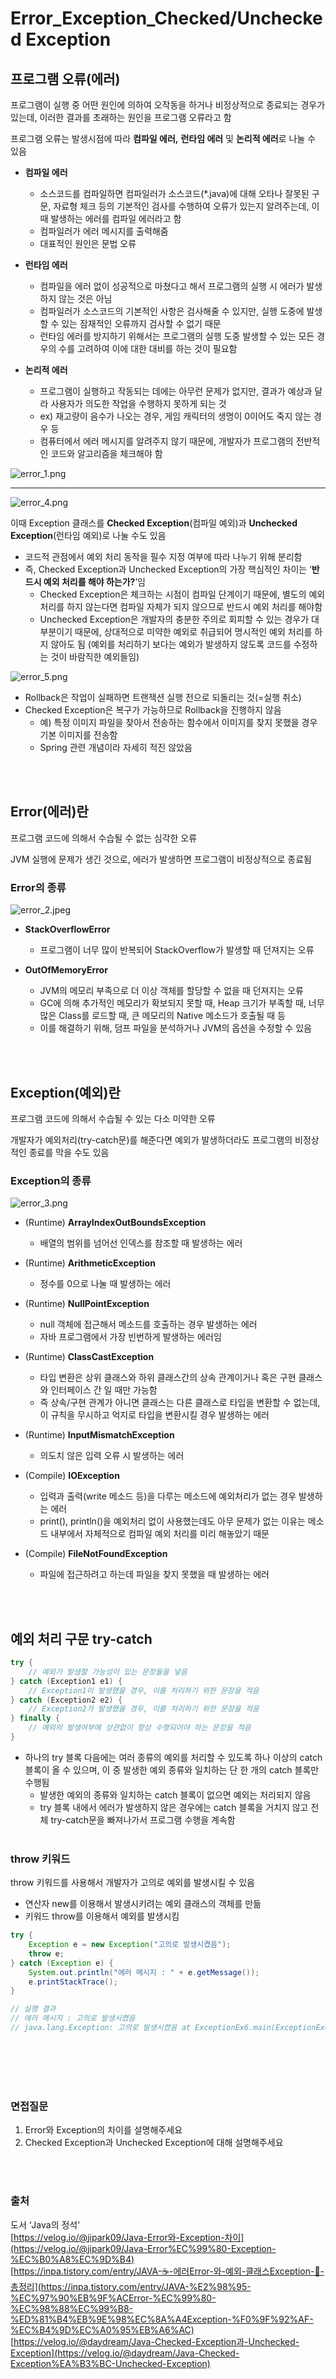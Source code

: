 # Error_Exception_Checked/Unchecked Exception
## 프로그램 오류(에러)
프로그램이 실행 중 어떤 원인에 의하여 오작동을 하거나 비정상적으로 종료되는 경우가 있는데, 이러한 결과를 초래하는 원인을 프로그램 오류라고 함

프로그램 오류는 발생시점에 따라 **컴파일 에러,** **런타임 에러** 및 **논리적 에러**로 나눌 수 있음

- **컴파일 에러**
    - 소스코드를 컴파일하면 컴파일러가 소스코드(*.java)에 대해 오타나 잘못된 구문, 자료형 체크 등의 기본적인 검사를 수행하여 오류가 있는지 알려주는데, 이때 발생하는 에러를 컴파일 에러라고 함
    - 컴파일러가 에러 메시지를 출력해줌
    - 대표적인 원인은 문법 오류

- **런타임 에러**
    - 컴파일을 에러 없이 성공적으로 마쳤다고 해서 프로그램의 실행 시 에러가 발생하지 않는 것은 아님
    - 컴파일러가 소스코드의 기본적인 사항은 검사해줄 수 있지만, 실행 도중에 발생할 수 있는 잠재적인 오류까지 검사할 수 없기 때문
    - 런타임 에러를 방지하기 위해서는 프로그램의 실행 도중 발생할 수 있는 모든 경우의 수를 고려하여 이에 대한 대비를 하는 것이 필요함

- **논리적 에러**
    - 프로그램이 실행하고 작동되는 데에는 아무런 문제가 없지만, 결과가 예상과 달라 사용자가 의도한 작업을 수행하지 못하게 되는 것
    - ex) 재고량이 음수가 나오는 경우, 게임 캐릭터의 생명이 0이어도 죽지 않는 경우 등
    - 컴퓨터에서 에러 메시지를 알려주지 않기 때문에, 개발자가 프로그램의 전반적인 코드와 알고리즘을 체크해야 함

![error_1.png](./image/error_1.png)

---

![error_4.png](./image/error_4.png)

이때 Exception 클래스를 **Checked Exception**(컴파일 예외)과 **Unchecked Exception**(런타임 예외)로 나눌 수도 있음

- 코드적 관점에서 예외 처리 동작을 필수 지정 여부에 따라 나누기 위해 분리함
- 즉, Checked Exception과 Unchecked Exception의 가장 핵심적인 차이는 ‘**반드시 예외 처리를 해야 하는가?**’임
    - Checked Exception은 체크하는 시점이 컴파일 단계이기 때문에, 별도의 예외 처리를 하지 않는다면 컴파일 자체가 되지 않으므로 반드시 예외 처리를 해야함
    - Unchecked Exception은 개발자의 충분한 주의로 회피할 수 있는 경우가 대부분이기 때문에, 상대적으로 미약한 예외로 취급되어 명시적인 예외 처리를 하지 않아도 됨
    (예외를 처리하기 보다는 예외가 발생하지 않도록 코드를 수정하는 것이 바람직한 예외들임)

![error_5.png](./image/error_5.png)

- Rollback은 작업이 실패하면 트랜잭션 실행 전으로 되돌리는 것(=실행 취소)
- Checked Exception은 복구가 가능하므로 Rollback을 진행하지 않음
    - 예) 특정 이미지 파일을 찾아서 전송하는 함수에서 이미지를 찾지 못했을 경우 기본 이미지를 전송함
    - Spring 관련 개념이라 자세히 적진 않았음

<br></br>

## Error(에러)란
프로그램 코드에 의해서 수습될 수 없는 심각한 오류

JVM 실행에 문제가 생긴 것으로, 에러가 발생하면 프로그램이 비정상적으로 종료됨

### Error의 종류
![error_2.jpeg](./image/error_2.jpeg)

- **StackOverflowError**
    - 프로그램이 너무 많이 반복되어 StackOverflow가 발생할 때 던져지는 오류

- **OutOfMemoryError**
    - JVM의 메모리 부족으로 더 이상 객체를 할당할 수 없을 때 던져지는 오류
    - GC에 의해 추가적인 메모리가 확보되지 못할 때, Heap 크기가 부족할 때, 너무 많은 Class를 로드할 때, 큰 메모리의 Native 메소드가 호출될 때 등
    - 이를 해결하기 위해, 덤프 파일을 분석하거나 JVM의 옵션을 수정할 수 있음

<br></br>

## Exception(예외)란
프로그램 코드에 의해서 수습될 수 있는 다소 미약한 오류

개발자가 예외처리(try-catch문)를 해준다면 예외가 발생하더라도 프로그램의 비정상적인 종료를 막을 수도 있음

### Exception의 종류

![error_3.png](./image/error_3.png)

- (Runtime) **ArrayIndexOutBoundsException**
    - 배열의 범위를 넘어선 인덱스를 참조할 때 발생하는 에러
- (Runtime) **ArithmeticException**
    - 정수를 0으로 나눌 때 발생하는 에러
- (Runtime) **NullPointException**
    - null 객체에 접근해서 메소드를 호출하는 경우 발생하는 에러
    - 자바 프로그램에서 가장 빈번하게 발생하는 에러임
- (Runtime) **ClassCastException**
    - 타입 변환은 상위 클래스와 하위 클래스간의 상속 관계이거나 혹은 구현 클래스와 인터페이스 간 일 때만 가능함
    - 즉 상속/구현 관계가 아니면 클래스는 다른 클래스로 타입을 변환할 수 없는데, 이 규칙을 무시하고 억지로 타입을 변환시킬 경우 발생하는 에러
- (Runtime) **InputMismatchException**
    - 의도치 않은 입력 오류 시 발생하는 에러

- (Compile) **IOException**
    - 입력과 출력(write 메소드 등)을 다루는 메소드에 예외처리가 없는 경우 발생하는 에러
    - print(), println()을 예외처리 없이 사용했는데도 아무 문제가 없는 이유는 메소드 내부에서 자체적으로 컴파일 예외 처리를 미리 해놓았기 때문
- (Compile) **FileNotFoundException**
    - 파일에 접근하려고 하는데 파일을 찾지 못했을 때 발생하는 에러

<br></br>

## 예외 처리 구문 try-catch

```java
try {
    // 예외가 발생할 가능성이 있는 문장들을 넣음
} catch (Exception1 e1) {
    // Exception1이 발생했을 경우, 이를 처리하기 위한 문장을 적음 
} catch (Exception2 e2) {
    // Exception2가 발생했을 경우, 이를 처리하기 위한 문장을 적음
} finally {
    // 예외의 발생여부에 상관없이 항상 수행되어야 하는 문장을 적음
}
```

- 하나의 try 블록 다음에는 여러 종류의 예외를 처리할 수 있도록 하나 이상의 catch 블록이 올 수 있으며, 이 중 발생한 예외 종류와 일치하는 단 한 개의 catch 블록만 수행됨
    - 발생한 예외의 종류와 일치하는 catch 블록이 없으면 예외는 처리되지 않음
    - try 블록 내에서 에러가 발생하지 않은 경우에는 catch 블록을 거치지 않고 전체 try-catch문을 빠져나가서 프로그램 수행을 계속함
<br></br>
### throw 키워드
throw 키워드를 사용해서 개발자가 고의로 예외를 발생시킬 수 있음 

- 연산자 new를 이용해서 발생시키려는 예외 클래스의 객체를 만듦
- 키워드 throw를 이용해서 예외를 발생시킴

```java
try {
    Exception e = new Exception("고의로 발생시켰음");
    throw e; 
} catch (Exception e) {
    System.out.println("에러 메시지 : " + e.getMessage());
    e.printStackTrace();
}

// 실행 결과
// 에러 메시지 : 고의로 발생시켰음
// java.lang.Exception: 고의로 발생시켰음 at ExceptionEx6.main(ExceptionEx6.java:6)
```

<br></br>
<br></br>

### 면접질문
1. Error와 Exception의 차이를 설명해주세요
2. Checked Exception과 Unchecked Exception에 대해 설명해주세요

<br></br>
### 출처
도서 ‘Java의 정석’     
[https://velog.io/@jipark09/Java-Error와-Exception-차이](https://velog.io/@jipark09/Java-Error%EC%99%80-Exception-%EC%B0%A8%EC%9D%B4)      
[https://inpa.tistory.com/entry/JAVA-☕-에러Error-와-예외-클래스Exception-💯-총정리](https://inpa.tistory.com/entry/JAVA-%E2%98%95-%EC%97%90%EB%9F%ACError-%EC%99%80-%EC%98%88%EC%99%B8-%ED%81%B4%EB%9E%98%EC%8A%A4Exception-%F0%9F%92%AF-%EC%B4%9D%EC%A0%95%EB%A6%AC)     
[https://velog.io/@daydream/Java-Checked-Exception과-Unchecked-Exception](https://velog.io/@daydream/Java-Checked-Exception%EA%B3%BC-Unchecked-Exception)
